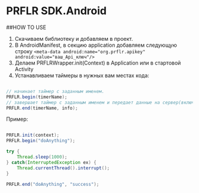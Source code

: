 PRFLR SDK.Android
=================

##HOW TO USE

1. Скачиваем библиотеку и добавляем в проект.
2. В AndroidManifest, в секцию application добавляем следующую строку ```<meta-data android:name="org.prflr.apikey" android:value="ваш_Api_ключ"/>```
3. Делаем PRFLRWrapper.init(Context) в Application или в стартовой  Activity
4. Устанавливаем таймеры в нужных вам местах кода:

```java

// начинает таймер с заданным именем.
PRFLR.begin(timerName);
// завершает таймер с заданным именем и передает данные на сервер(включая строку info).
PRFLR.end(timerName, info);

```

Пример:

```java

PRFLR.init(context);
PRFLR.begin("doAnything");

try {
    Thread.sleep(1000);
} catch(InterruptedException ex) {
    Thread.currentThread().interrupt();
}

PRFLR.end("doAnything", "success");

```
